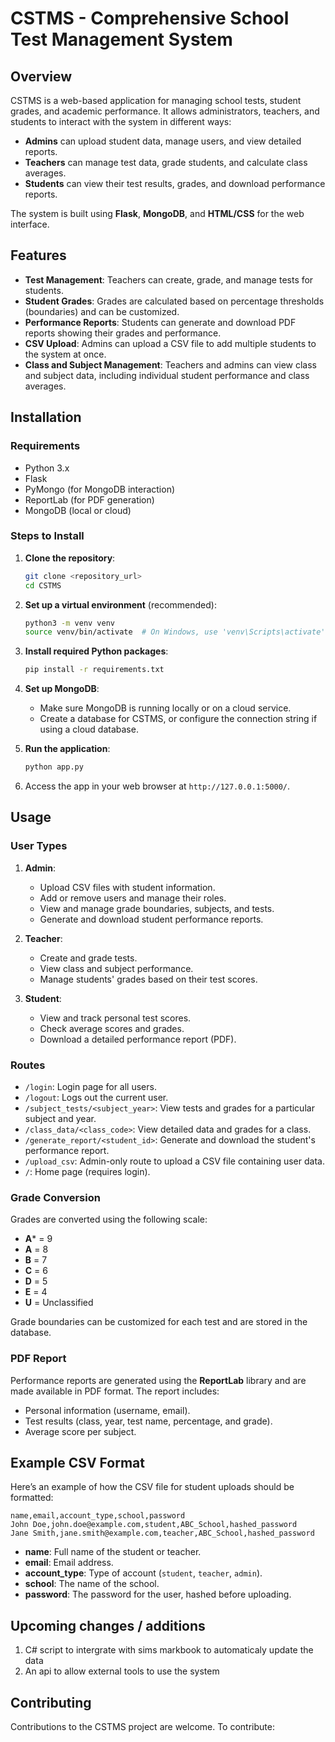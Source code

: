 # CSTMS - Comprehensive School Test Management System

## Overview

CSTMS is a web-based application for managing school tests, student grades, and academic performance. It allows administrators, teachers, and students to interact with the system in different ways:

- **Admins** can upload student data, manage users, and view detailed reports.
- **Teachers** can manage test data, grade students, and calculate class averages.
- **Students** can view their test results, grades, and download performance reports.

The system is built using **Flask**, **MongoDB**, and **HTML/CSS** for the web interface.

## Features

- **Test Management**: Teachers can create, grade, and manage tests for students.
- **Student Grades**: Grades are calculated based on percentage thresholds (boundaries) and can be customized.
- **Performance Reports**: Students can generate and download PDF reports showing their grades and performance.
- **CSV Upload**: Admins can upload a CSV file to add multiple students to the system at once.
- **Class and Subject Management**: Teachers and admins can view class and subject data, including individual student performance and class averages.

## Installation

### Requirements

- Python 3.x
- Flask
- PyMongo (for MongoDB interaction)
- ReportLab (for PDF generation)
- MongoDB (local or cloud)

### Steps to Install

1. **Clone the repository**:

   ```bash
   git clone <repository_url>
   cd CSTMS
   ```

2. **Set up a virtual environment** (recommended):

   ```bash
   python3 -m venv venv
   source venv/bin/activate  # On Windows, use 'venv\Scripts\activate'
   ```

3. **Install required Python packages**:

   ```bash
   pip install -r requirements.txt
   ```

4. **Set up MongoDB**:
   - Make sure MongoDB is running locally or on a cloud service.
   - Create a database for CSTMS, or configure the connection string if using a cloud database.

5. **Run the application**:

   ```bash
   python app.py
   ```

6. Access the app in your web browser at `http://127.0.0.1:5000/`.

## Usage

### User Types

1. **Admin**:
   - Upload CSV files with student information.
   - Add or remove users and manage their roles.
   - View and manage grade boundaries, subjects, and tests.
   - Generate and download student performance reports.

2. **Teacher**:
   - Create and grade tests.
   - View class and subject performance.
   - Manage students' grades based on their test scores.

3. **Student**:
   - View and track personal test scores.
   - Check average scores and grades.
   - Download a detailed performance report (PDF).

### Routes

- `/login`: Login page for all users.
- `/logout`: Logs out the current user.
- `/subject_tests/<subject_year>`: View tests and grades for a particular subject and year.
- `/class_data/<class_code>`: View detailed data and grades for a class.
- `/generate_report/<student_id>`: Generate and download the student's performance report.
- `/upload_csv`: Admin-only route to upload a CSV file containing user data.
- `/`: Home page (requires login).

### Grade Conversion

Grades are converted using the following scale:

- **A*** = 9
- **A** = 8
- **B** = 7
- **C** = 6
- **D** = 5
- **E** = 4
- **U** = Unclassified

Grade boundaries can be customized for each test and are stored in the database.

### PDF Report

Performance reports are generated using the **ReportLab** library and are made available in PDF format. The report includes:

- Personal information (username, email).
- Test results (class, year, test name, percentage, and grade).
- Average score per subject.

## Example CSV Format

Here’s an example of how the CSV file for student uploads should be formatted:

```csv
name,email,account_type,school,password
John Doe,john.doe@example.com,student,ABC_School,hashed_password
Jane Smith,jane.smith@example.com,teacher,ABC_School,hashed_password
```

- **name**: Full name of the student or teacher.
- **email**: Email address.
- **account_type**: Type of account (`student`, `teacher`, `admin`).
- **school**: The name of the school.
- **password**: The password for the user, hashed before uploading.

## Upcoming changes / additions 

1. C# script to intergrate with sims markbook to automaticaly update the data
2. An api to allow external tools to use the system

## Contributing

Contributions to the CSTMS project are welcome. To contribute: